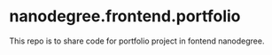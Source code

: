 # nanodegree.frontend.portfolio
This repo is to share code for portfolio project in fontend nanodegree.
